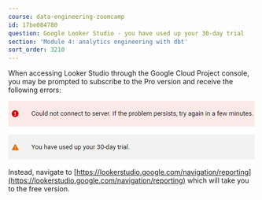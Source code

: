 ```yaml
---
course: data-engineering-zoomcamp
id: 17be084780
question: Google Looker Studio - you have used up your 30-day trial
section: 'Module 4: analytics engineering with dbt'
sort_order: 3210
---
```


When accessing Looker Studio through the Google Cloud Project console, you may be prompted to subscribe to the Pro version and receive the following errors:

![Image](images/data-engineering-zoomcamp/image_2c1e7560.png)

Instead, navigate to [https://lookerstudio.google.com/navigation/reporting](https://lookerstudio.google.com/navigation/reporting) which will take you to the free version.

